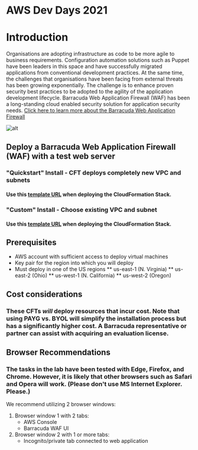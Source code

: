 # AWS Dev Days 2021
# Introduction

Organisations are adopting infrastructure as code to be more agile to business requirements. Configuration automation solutions such as Puppet have been leaders in this space and have successfully migrated applications from conventional development practices. At the same time, the challenges that organisations have been facing from external threats has been growing exponentially. The challenge is to enhance proven security best practices to be adopted to the agility of the application development lifecycle. Barracuda Web Application Firewall (WAF) has been a long-standing cloud enabled security solution for application security needs. [Click here to learn more about the Barracuda Web Application Firewall](https://campus.barracuda.com/product/webapplicationfirewall/) 

![alt](https://www.barracuda.com/assets/img/sections/programs/azure/img_app-security_diagram1.png)

## Deploy a Barracuda Web Application Firewall (WAF) with a test web server

### "Quickstart" Install - CFT deploys completely new VPC and subnets
#### Use this [template URL](https://barracuda-dev-days.s3-us-west-2.amazonaws.com/waf-new-vpc.json) when deploying the CloudFormation Stack.

### "Custom" Install - Choose existing VPC and subnet
#### Use this [template URL](https://barracuda-dev-days.s3-us-west-2.amazonaws.com/waf-with-existing-vpc.json) when deploying the CloudFormation Stack.

## Prerequisites
* AWS account with sufficient access to deploy virtual machines
* Key pair for the region into which you will deploy
* Must deploy in one of the US regions
** us-east-1 (N. Virginia)
** us-east-2 (Ohio)
** us-west-1 (N. California)
** us-west-2 (Oregon)

## Cost considerations
### These CFTs _will_ deploy resources that incur cost. Note that using PAYG vs. BYOL will simplify the installation process but has a significantly higher cost. A Barracuda representative or partner can assist with acquiring an evaluation license.

## Browser Recommendations
### The tasks in the lab have been tested with Edge, Firefox, and Chrome. However, it is likely that other browsers such as Safari and Opera will work. (Please don't use MS Internet Explorer. Please.)
We recommend utilizing 2 browser windows:
1. Browser window 1 with 2 tabs:
    * AWS Console
    * Barracuda WAF UI
2. Browser window 2 with 1 or more tabs:
    * Incognito/private tab connected to web application
